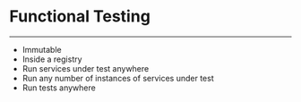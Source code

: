 # Functional Testing

---

* Immutable
* Inside a registry
* Run services under test anywhere
* Run any number of instances of services under test
* Run tests anywhere
